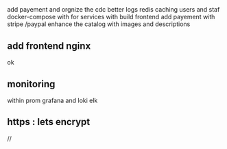 ## 

add payement and orgnize the cdc 
better logs 
redis caching users and staf
docker-compose with for services with build frontend 
add payement with stripe /paypal
enhance the catalog with images and descriptions


## add frontend nginx 

ok 

## monitoring  

within prom grafana and loki 
elk

## https  : lets encrypt 



//

